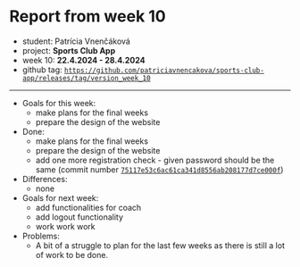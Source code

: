 # Report from week 10
  
-  student: Patrícia Vnenčáková  
- project: **Sports Club App**  
- week 10: **22.4.2024 - 28.4.2024**  
- github tag:  [`https://github.com/patriciavnencakova/sports-club-app/releases/tag/version_week_10`](https://github.com/patriciavnencakova/sports-club-app/releases/tag/version_week_10)  
---  
- Goals for this week:     
    - make plans for the final weeks
    - prepare the design of the website
- Done:     
    - make plans for the final weeks
    - prepare the design of the website
    - add one more registration check - given password should be the same (commit number [`75117e53c6ac61ca341d8556ab208177d7ce000f`](https://github.com/patriciavnencakova/sports-club-app/commit/75117e53c6ac61ca341d8556ab208177d7ce000f))
- Differences: 
    - none
- Goals for next week:  
    - add functionalities for coach 
    - add logout functionality 
    - work work work 
- Problems:   
    - A bit of a struggle to plan for the last few weeks as there is still a lot of work to be done.